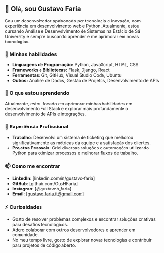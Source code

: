## 👋 Olá, sou Gustavo Faria

Sou um desenvolvedor apaixonado por tecnologia e inovação, com experiência em desenvolvimento web e Python. Atualmente, estou cursando Análise e Desenvolvimento de Sistemas na Estácio de Sá University e sempre buscando aprender e me aprimorar em novas tecnologias.

### 🚀 Minhas habilidades

- **Linguagens de Programação:** Python, JavaScript, HTML, CSS  
- **Frameworks e Bibliotecas:** Flask, Django, React  
- **Ferramentas:** Git, GitHub, Visual Studio Code, Ubuntu  
- **Outros:** Análise de Dados, Gestão de Projetos, Desenvolvimento de APIs  

### 🌱 O que estou aprendendo

Atualmente, estou focado em aprimorar minhas habilidades em desenvolvimento Full Stack e explorar mais profundamente o desenvolvimento de APIs e integrações.

### 💼 Experiência Profissional

- **Trabalho**: Desenvolvi um sistema de ticketing que melhorou significativamente as métricas da equipe e a satisfação dos clientes.
- **Projetos Pessoais**: Criei diversas soluções e automações utilizando Python para otimizar processos e melhorar fluxos de trabalho.

### 📫 Como me encontrar

- **LinkedIn**: [linkedin.com/in/gustavo-faria]
- **GitHub**: [github.com/GusHFaria]
- **Instagran**: [@gustavoh_faria]
- **Email**: [gustavo.faria.it@gmail.com]

### ⚡ Curiosidades
- Gosto de resolver problemas complexos e encontrar soluções criativas para desafios tecnológicos.
- Adoro colaborar com outros desenvolvedores e aprender em comunidade.
- No meu tempo livre, gosto de explorar novas tecnologias e contribuir para projetos de código aberto.

<!--
**GusHFaria/GusHFaria** is a ✨ _special_ ✨ repository because its `README.md` (this file) appears on your GitHub profile.

Here are some ideas to get you started:

- 🔭 I’m currently working on ...
- 🌱 I’m currently learning ...
- 👯 I’m looking to collaborate on ...
- 🤔 I’m looking for help with ...
- 💬 Ask me about ...
- 📫 How to reach me: ...
- 😄 Pronouns: ...
- ⚡ Fun fact: ...
-->
